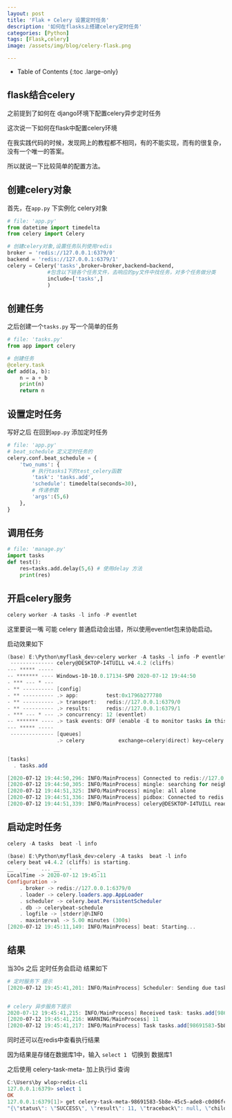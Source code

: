 ```yaml
---
layout: post
title: 'Flak + Celery 设置定时任务'
description: '如何在flasks上搭建celery定时任务'
categories: [Python]
tags: [Flask,celery]
image: /assets/img/blog/celery-flask.png

---
```

- Table of Contents
{:toc .large-only}

## flask结合celery
之前提到了如何在 django环境下配置celery异步定时任务

这次说一下如何在flask中配置celery环境

在我实践代码的时候，发现网上的教程都不相同，有的不能实现，而有的很复杂，没有一个唯一的答案。

所以就说一下比较简单的配置方法。

## 创建celery对象

首先，在``app.py`` 下实例化 celery对象

```python
# file: 'app.py'
from datetime import timedelta
from celery import Celery

# 创建celery对象,设置任务队列使用redis
broker = 'redis://127.0.0.1:6379/0'
backend = 'redis://127.0.0.1:6379/1'
celery = Celery('tasks',broker=broker,backend=backend,
             #包含以下链各个任务文件，去响应的py文件中找任务，对多个任务做分类
             include=['tasks',]
             )

```
## 创建任务
之后创建一个``tasks.py``  写一个简单的任务

```python
# file: 'tasks.py'
from app import celery

# 创建任务
@celery.task
def add(a, b):
    n = a + b
    print(n)
    return n
```
## 设置定时任务
写好之后 在回到``app.py`` 添加定时任务

```python 
# file: 'app.py'
# beat_schedule 定义定时任务的
celery.conf.beat_schedule = {
    'two_nums': {
        # 执行tasks1下的test_celery函数
        'task': 'tasks.add',
        'schedule': timedelta(seconds=30),
        # 传递参数
        'args':(5,6)
    },
}
```

## 调用任务

```python
# file: 'manage.py'
import tasks 
def test():
	res=tasks.add.delay(5,6) # 使用delay 方法
   	print(res)
```

## 开启celery服务

```powershell
celery worker -A tasks -l info -P eventlet
```

这里要说一嘴 可能 celery 普通启动会出错，所以使用eventlet包来协助启动。

启动效果如下

```powershell
(base) E:\Python\myflask_dev>celery worker -A tasks -l info -P eventlet
 -------------- celery@DESKTOP-I4TUILL v4.4.2 (cliffs)
--- ***** -----
-- ******* ---- Windows-10-10.0.17134-SP0 2020-07-12 19:44:50
- *** --- * ---
- ** ---------- [config]
- ** ---------- .> app:         test:0x1796b277780
- ** ---------- .> transport:   redis://127.0.0.1:6379/0
- ** ---------- .> results:     redis://127.0.0.1:6379/1
- *** --- * --- .> concurrency: 12 (eventlet)
-- ******* ---- .> task events: OFF (enable -E to monitor tasks in this worker)
--- ***** -----
 -------------- [queues]
                .> celery           exchange=celery(direct) key=celery


[tasks]
  . tasks.add

[2020-07-12 19:44:50,296: INFO/MainProcess] Connected to redis://127.0.0.1:6379/0
[2020-07-12 19:44:50,305: INFO/MainProcess] mingle: searching for neighbors
[2020-07-12 19:44:51,325: INFO/MainProcess] mingle: all alone
[2020-07-12 19:44:51,336: INFO/MainProcess] pidbox: Connected to redis://127.0.0.1:6379/0.
[2020-07-12 19:44:51,339: INFO/MainProcess] celery@DESKTOP-I4TUILL ready.

```
## 启动定时任务


```powershell
celery -A tasks  beat -l info
```

```powershell
(base) E:\Python\myflask_dev>celery -A tasks  beat -l info
celery beat v4.4.2 (cliffs) is starting.
__    -    ... __   -        _
LocalTime -> 2020-07-12 19:45:11
Configuration ->
    . broker -> redis://127.0.0.1:6379/0
    . loader -> celery.loaders.app.AppLoader
    . scheduler -> celery.beat.PersistentScheduler
    . db -> celerybeat-schedule
    . logfile -> [stderr]@%INFO
    . maxinterval -> 5.00 minutes (300s)
[2020-07-12 19:45:11,149: INFO/MainProcess] beat: Starting...
```

## 结果
当30s 之后 定时任务会启动 结果如下

```powershell
# 定时服务下 提示
[2020-07-12 19:45:41,201: INFO/MainProcess] Scheduler: Sending due task two_nums (tasks.add)


# celery 异步服务下提示
2020-07-12 19:45:41,215: INFO/MainProcess] Received task: tasks.add[98691583-5b8e-45c5-ade8-c0d06fcaeb0d]
[2020-07-12 19:45:41,216: WARNING/MainProcess] 11
[2020-07-12 19:45:41,217: INFO/MainProcess] Task tasks.add[98691583-5b8e-45c5-ade8-c0d06fcaeb0d] succeeded in 0.01600000000325963s: 11
```

同时还可以在redis中查看执行结果

因为结果是存储在数据库1中，输入 ``select 1 `` 切换到 数据库1

之后使用 celery-task-meta- 加上执行id 查询 

```powershell
C:\Users\by wlop>redis-cli
127.0.0.1:6379> select 1
OK
127.0.0.1:6379[1]> get celery-task-meta-98691583-5b8e-45c5-ade8-c0d06fcaeb0d
"{\"status\": \"SUCCESS\", \"result\": 11, \"traceback\": null, \"children\": [], \"date_done\": \"2020-07-12T11:45:41.216875\", \"task_id\": \"98691583-5b8e-45c5-ade8-c0d06fcaeb0d\"}"
```





